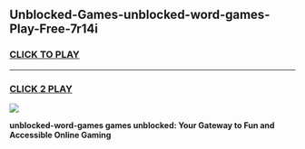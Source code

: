 
## Unblocked-Games-unblocked-word-games-Play-Free-7r14i
<h3>
<a href="https://premium76.site?title=unblocked-word-games&ref=15A">CLICK TO PLAY</a></h3>
<hr>

<h3>
<a href="https://premium76.site?title=unblocked-word-games&ref=15A">CLICK 2 PLAY</a>
  
</h3>

<a href="https://premium76.site?title=unblocked-word-games&ref=15A"><img src="https://clearcache.store/games.png"></a>


**unblocked-word-games games unblocked: Your Gateway to Fun and Accessible Online Gaming**
